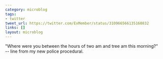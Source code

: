 ```yaml
---
category: microblog
tags:
- twitter
tweet_url: https://twitter.com/ExMember/status/310966566135160832
links: []
layout: microblog
---
```

"Where were you between the hours of two am and tree am this morning?" -- line from my new police procedural.
